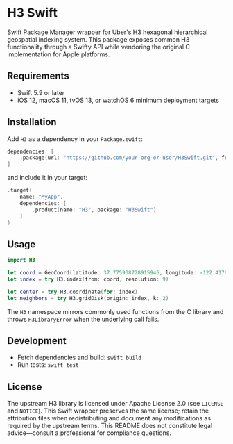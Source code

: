 # H3 Swift

Swift Package Manager wrapper for Uber's [H3](https://h3geo.org/) hexagonal hierarchical geospatial indexing system. This package exposes common H3 functionality through a Swifty API while vendoring the original C implementation for Apple platforms.

## Requirements
- Swift 5.9 or later
- iOS 12, macOS 11, tvOS 13, or watchOS 6 minimum deployment targets

## Installation
Add `H3` as a dependency in your `Package.swift`:

```swift
dependencies: [
    .package(url: "https://github.com/your-org-or-user/H3Swift.git", from: "0.1.0")
]
```

and include it in your target:

```swift
.target(
    name: "MyApp",
    dependencies: [
        .product(name: "H3", package: "H3Swift")
    ]
)
```

## Usage
```swift
import H3

let coord = GeoCoord(latitude: 37.775938728915946, longitude: -122.41795063018799)
let index = try H3.index(from: coord, resolution: 9)

let center = try H3.coordinate(for: index)
let neighbors = try H3.gridDisk(origin: index, k: 2)
```

The `H3` namespace mirrors commonly used functions from the C library and throws `H3LibraryError` when the underlying call fails.

## Development
- Fetch dependencies and build: `swift build`
- Run tests: `swift test`

## License
The upstream H3 library is licensed under Apache License 2.0 (see `LICENSE` and `NOTICE`). This Swift wrapper preserves the same license; retain the attribution files when redistributing and document any modifications as required by the upstream terms. This README does not constitute legal advice—consult a professional for compliance questions.
